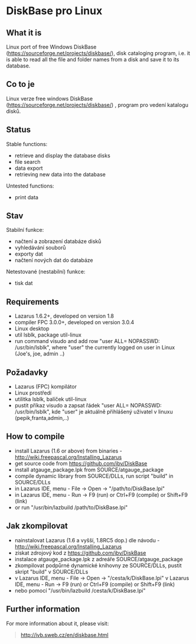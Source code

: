 # DiskBase pro Linux

## What it is

Linux port of free Windows DiskBase (https://sourceforge.net/projects/diskbase/), disk cataloging program, i.e. it is able to read all the file and folder names from a disk and save it to its database.

## Co to je

Linux verze free windows DiskBase (https://sourceforge.net/projects/diskbase/) , program pro vedení katalogu disků.

## Status

Stable functions: 
- retrieve and display the database disks
- file search
- data export
- retrieving new data into the database

Untested functions:
- print data

## Stav

Stabilní funkce: 
- načtení a zobrazení databáze disků
- vyhledávání souborů
- exporty dat
- načtení nových dat do databáze

Netestované (nestabilní) funkce: 
- tisk dat

## Requirements
- Lazarus 1.6.2+, developed on version 1.8
- compiler FPC 3.0.0+, developed on version 3.0.4
- Linux desktop
- util lsblk, package util-linux
- run command visudo and add row "user  ALL= NOPASSWD: /usr/bin/lsblk", where "user"  the currently logged on user in Linux (Joe's, joe, admin ..) 


## Požadavky
- Lazarus (FPC) kompilátor
- Linux prostředí
- utilitka lsblk, balíček util-linux
- pustit příkaz visudo a zapsat řádek "user  ALL= NOPASSWD: /usr/bin/lsblk", kde "user" je aktuálně přihlášený uživatel v linuxu (pepik,franta,admin,..)


## How to compile
- install Lazarus (1.6 or above) from binaries - http://wiki.freepascal.org/Installing_Lazarus
- get source code from https://github.com/ibv/DiskBase
- install atgauge_package.lpk from SOURCE/atgauge_package
- compile dynamic library from SOURCE/DLLs, run  script "build" in SOURCE/DLLs
- in Lazarus IDE, menu - File -> Open -> "/path/to/DiskBase.lpi"
- in Lazarus IDE, menu - Run -> F9 (run) or Ctrl+F9 (compile) or Shift+F9 (link) 
- or run "/usr/bin/lazbuild /path/to/DiskBase.lpi"


## Jak zkompilovat
- nainstalovat Lazarus (1.6 a vyšší, 1.8RC5 dop.) dle návodu - http://wiki.freepascal.org/Installing_Lazarus
- získat zdrojový kod z https://github.com/ibv/DiskBase
- instalace atgauge_package.lpk z adreáře SOURCE/atgauge_package
- zkompilovat podpůrné dynamické knihovny ze SOURCE/DLLs, pustit skript "build" v SOURCE/DLLs
- v Lazarus IDE, menu - File -> Open -> "/cesta/k/DiskBase.lpi"
  v Lazarus IDE, menu - Run -> F9 (run) or Ctrl+F9 (compile) or Shift+F9 (link)
- nebo pomocí "/usr/bin/lazbuild /cesta/k/DiskBase.lpi"

## Further information

For more information about it, please visit:
> http://ivb.sweb.cz/en/diskbase.html
